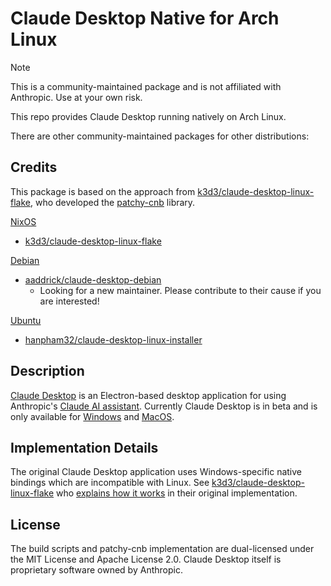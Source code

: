 # Claude Desktop Native for Arch Linux

>[!NOTE]
> This is a community-maintained package and is not affiliated with Anthropic. Use at your own risk.

This repo provides Claude Desktop running natively on Arch Linux.

There are other community-maintained packages for other distributions:

## Credits

This package is based on the approach from [k3d3/claude-desktop-linux-flake](https://github.com/k3d3/claude-desktop-linux-flake), who developed the [patchy-cnb](https://github.com/k3d3/claude-desktop-linux-flake/tree/main/patchy-cnb) library.

[NixOS](https://github.com/k3d3/claude-desktop-linux-flake)  
- [k3d3/claude-desktop-linux-flake](https://github.com/k3d3/claude-desktop-linux-flake)

[Debian](https://github.com/aaddrick/claude-desktop-debian)  
- [aaddrick/claude-desktop-debian](https://github.com/aaddrick/claude-desktop-debian)  
  - Looking for a new maintainer. Please contribute to their cause if you are interested!

[Ubuntu](https://github.com/hanpham32/claude-desktop-linux-installer)  
- [hanpham32/claude-desktop-linux-installer](https://github.com/hanpham32/claude-desktop-linux-installer)  

## Description

[Claude Desktop](https://claude.ai/download) is an Electron-based desktop application for using Anthropic's [Claude AI assistant](<https://claude.ai>). Currently Claude Desktop is in beta and is only available for [Windows](https://storage.googleapis.com/osprey-downloads-c02f6a0d-347c-492b-a752-3e0651722e97/nest-win-x64/Claude-Setup-x64.exe) and [MacOS](https://storage.googleapis.com/osprey-downloads-c02f6a0d-347c-492b-a752-3e0651722e97/nest/Claude.dmg).

## Implementation Details

The original Claude Desktop application uses Windows-specific native bindings which are incompatible with Linux. See [k3d3/claude-desktop-linux-flake](https://github.com/k3d3/claude-desktop-linux-flake) who [explains how it works](https://github.com/k3d3/claude-desktop-linux-flake?tab=readme-ov-file#how-it-works) in their original implementation.

## License

The build scripts and patchy-cnb implementation are dual-licensed under the MIT License and Apache License 2.0. Claude Desktop itself is proprietary software owned by Anthropic.
